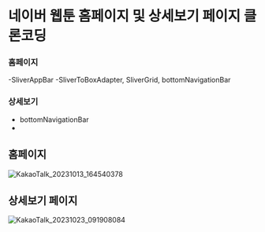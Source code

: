 # 네이버 웹툰 홈페이지 및 상세보기 페이지 클론코딩
### 홈페이지
-SliverAppBar
-SliverToBoxAdapter, SliverGrid, bottomNavigationBar
  
### 상세보기
- bottomNavigationBar
- 

## 홈페이지

![KakaoTalk_20231013_164540378](https://github.com/Merhong/toy-front/assets/78343061/fbb6813f-84a7-42a0-811a-86e925785d12)



## 상세보기 페이지

![KakaoTalk_20231023_091908084](https://github.com/Merhong/toy-front/assets/78343061/01cf3707-c296-4eab-81f5-749e0aede679)
